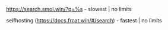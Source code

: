 https://search.smol.win/?q=%s - slowest | no limits

selfhosting (https://docs.frcat.win/#/search) - fastest | no limits
